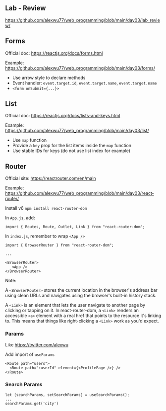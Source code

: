 ## Lab - Review

https://github.com/alexwu77/web_programming/blob/main/day03/lab_review/

## Forms

Official doc: https://reactjs.org/docs/forms.html

Example: https://github.com/alexwu77/web_programming/blob/main/day03/forms/

* Use arrow style to declare methods
* Event handler: `event.target.id`, `event.target.name`, `event.target.name`
* `<form onSubmit={...}>`

## List

Official doc: https://reactjs.org/docs/lists-and-keys.html

Example: https://github.com/alexwu77/web_programming/blob/main/day03/list/

* Use `map` function
* Provide a `key` prop for the list items inside the `map` function
* Use stable IDs for keys (do not use list index for example)

## Router

Official site: https://reactrouter.com/en/main

Example: https://github.com/alexwu77/web_programming/blob/main/day03/react-router/

Install v6
`npm install react-router-dom`

In `App.js`, add:
```
import { Routes, Route, Outlet, Link } from "react-router-dom";
```

In `index.js`, remember to wrap `<App />`
```
import { BrowserRouter } from "react-router-dom";

...

<BrowserRouter>
   <App />
</BrowserRouter>
```

Note:

A `<BrowserRouter>` stores the current location in the browser's address bar using clean URLs and navigates using the browser's built-in history stack.

A `<Link>` is an element that lets the user navigate to another page by clicking or tapping on it. In react-router-dom, a `<Link>` renders an accessible `<a>` element with a real href that points to the resource it's linking to. This means that things like right-clicking a `<Link>` work as you'd expect.

### Params

Like https://twitter.com/alexwu

Add import of `useParams`

```
<Route path="users">
  <Route path=":userId" element={<ProfilePage />} />
</Route>
```

### Search Params

```
let [searchParams, setSearchParams] = useSearchParams();
...
searchParams.get('city')
```
